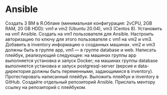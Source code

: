 # Ansible
Создать 3 ВМ в Я.Облаке (минимальная конфигурация: 2vCPU, 2GB RAM, 20 GB HDD): vm1 и vm2 (Ubuntu 20.04), vm3 (Centos 8).
Установить на vm1 Ansible.
Создать на vm1 пользователя для Ansible.
Настроить авторизацию по ключу для этого пользователя с vm1 на vm2 и vm3.
Добавить в inventory информацию о созданных машинах. vm2 и vm3 должны быть в группе app, vm1 — в группе database и web.
Написать плейбук, реализующий следующее:
на машинах группы app выполняется установка и запуск Docker;
на машинах группы database выполняется установка и запуск postgresql-server (версия и data-директория должны быть переменными, задающимися в inventory).
Протестировать написанный плейбук.
Выложить плейбук и inventory в GitHub. Создайте отдельный репозиторий Ansible.
Прислать ментору ссылку на репозиторий с плейбуком.
